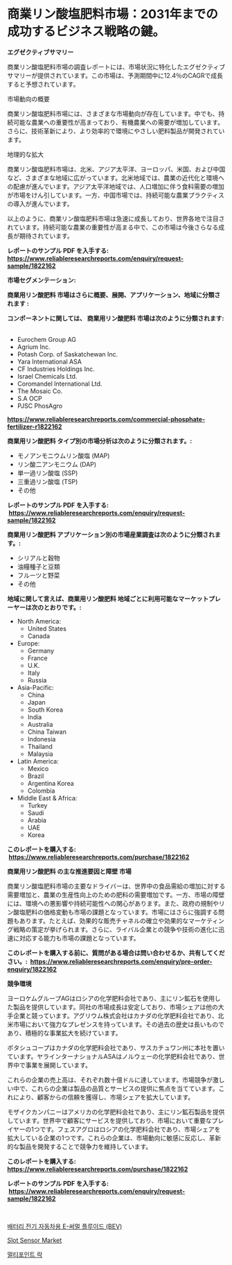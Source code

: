 <p><h1>商業リン酸塩肥料市場：2031年までの成功するビジネス戦略の鍵。</h1></p><p><strong>エグゼクティブサマリー</strong></p>
<p><p>商業リン酸塩肥料市場の調査レポートには、市場状況に特化したエグゼクティブサマリーが提供されています。この市場は、予測期間中に12.4％のCAGRで成長すると予想されています。</p><p>市場動向の概要</p><p>商業リン酸塩肥料市場には、さまざまな市場動向が存在しています。中でも、持続可能な農業への重要性が高まっており、有機農業への需要が増加しています。さらに、技術革新により、より効率的で環境にやさしい肥料製品が開発されています。</p><p>地理的な拡大</p><p>商業リン酸塩肥料市場は、北米、アジア太平洋、ヨーロッパ、米国、および中国など、さまざまな地域に広がっています。北米地域では、農業の近代化と環境への配慮が進んでいます。アジア太平洋地域では、人口増加に伴う食料需要の増加が市場をけん引しています。一方、中国市場では、持続可能な農業プラクティスの導入が進んでいます。</p><p>以上のように、商業リン酸塩肥料市場は急速に成長しており、世界各地で注目されています。持続可能な農業の重要性が高まる中で、この市場は今後さらなる成長が期待されています。</p></p>
<p><strong>レポートのサンプル PDF を入手する: <a href="https://www.reliableresearchreports.com/enquiry/request-sample/1822162">https://www.reliableresearchreports.com/enquiry/request-sample/1822162</a></strong></p>
<p><strong>市場セグメンテーション:</strong></p>
<p><strong> 商業用リン酸肥料 市場はさらに概要、展開、アプリケーション、地域に分類されます :</strong></p>
<p><strong>コンポーネントに関しては、 商業用リン酸肥料 市場は次のように分類されます: &nbsp;</strong></p>
<p><ul><li>Eurochem Group AG</li><li>Agrium Inc.</li><li>Potash Corp. of Saskatchewan Inc.</li><li>Yara International ASA</li><li>CF Industries Holdings Inc.</li><li>Israel Chemicals Ltd.</li><li>Coromandel International Ltd.</li><li>The Mosaic Co.</li><li>S.A OCP</li><li>PJSC PhosAgro</li></ul></p>
<p><strong><a href="https://www.reliableresearchreports.com/commercial-phosphate-fertilizer-r1822162">https://www.reliableresearchreports.com/commercial-phosphate-fertilizer-r1822162</a></strong></p>
<p><strong> 商業用リン酸肥料 タイプ別の市場分析は次のように分類されます。:</strong></p>
<p><ul><li>モノアンモニウムリン酸塩 (MAP)</li><li>リン酸二アンモニウム (DAP)</li><li>単一過リン酸塩 (SSP)</li><li>三重過リン酸塩 (TSP)</li><li>その他</li></ul></p>
<p><strong>レポートのサンプル PDF を入手する: &nbsp;<a href="https://www.reliableresearchreports.com/enquiry/request-sample/1822162">https://www.reliableresearchreports.com/enquiry/request-sample/1822162</a></strong></p>
<p><strong> 商業用リン酸肥料 アプリケーション別の市場産業調査は次のように分類されます。:</strong></p>
<p><ul><li>シリアルと穀物</li><li>油糧種子と豆類</li><li>フルーツと野菜</li><li>その他</li></ul></p>
<p><strong>地域に関して言えば、商業用リン酸肥料 地域ごとに利用可能なマーケットプレーヤーは次のとおりです。:</strong></p>
<p><ul>
    <li>
        North America:
        <ul>
            <li>United States</li>
            <li>Canada</li>
        </ul>
    </li>
    <li>
        Europe:
        <ul>
            <li>Germany</li>
            <li>France</li>
            <li>U.K.</li>
            <li>Italy</li>
            <li>Russia</li>
        </ul>
    </li>
    <li>
        Asia-Pacific:
        <ul>
            <li>China</li>
            <li>Japan</li>
            <li>South Korea</li>
            <li>India</li>
            <li>Australia</li>
            <li>China Taiwan</li>
            <li>Indonesia</li>
            <li>Thailand</li>
            <li>Malaysia</li>
        </ul>
    </li>
    <li>
        Latin America:
        <ul>
            <li>Mexico</li>
            <li>Brazil</li>
            <li>Argentina Korea</li>
            <li>Colombia</li>
        </ul>
    </li>
    <li>
        Middle East & Africa:
        <ul>
            <li>Turkey</li>
            <li>Saudi</li>
            <li>Arabia</li>
            <li>UAE</li>
            <li>Korea</li>
        </ul>
    </li>
    </ul></p>
<p><strong>このレポートを購入する: &nbsp;<a href="https://www.reliableresearchreports.com/purchase/1822162">https://www.reliableresearchreports.com/purchase/1822162</a></strong></p>
<p><strong>商業用リン酸肥料 の主な推進要因と障壁 市場</strong></p>
<p><p>商業リン酸塩肥料市場の主要なドライバーは、世界中の食品需給の増加に対する需要増加と、農業の生産性向上のための肥料の需要増加です。一方、市場の障壁には、環境への悪影響や持続可能性への関心があります。また、政府の規制やリン酸塩肥料の価格変動も市場の課題となっています。市場にはさらに強調する問題もあります。たとえば、効果的な販売チャネルの確立や効果的なマーケティング戦略の策定が挙げられます。さらに、ライバル企業との競争や技術の進化に迅速に対応する能力も市場の課題となっています。</p></p>
<p><strong>このレポートを購入する前に、質問がある場合は問い合わせるか、共有してください。:&nbsp; <a href="https://www.reliableresearchreports.com/enquiry/pre-order-enquiry/1822162">https://www.reliableresearchreports.com/enquiry/pre-order-enquiry/1822162</a></strong></p>
<p><strong>競争環境</strong></p>
<p><p>ヨーロケムグループAGはロシアの化学肥料会社であり、主にリン鉱石を使用した製品を提供しています。同社の市場成長は安定しており、市場シェアは他の大手企業と競っています。アグリウム株式会社はカナダの化学肥料会社であり、北米市場において強力なプレゼンスを持っています。その過去の歴史は長いものであり、積極的な事業拡大を続けています。</p><p>ポタシュコープはカナダの化学肥料会社であり、サスカチュワン州に本社を置いています。ヤラインターナショナルASAはノルウェーの化学肥料会社であり、世界中で事業を展開しています。</p><p>これらの企業の売上高は、それぞれ数十億ドルに達しています。市場競争が激しい中で、これらの企業は製品の品質とサービスの提供に焦点を当てています。これにより、顧客からの信頼を獲得し、市場シェアを拡大しています。</p><p>モザイクカンパニーはアメリカの化学肥料会社であり、主にリン鉱石製品を提供しています。世界中で顧客にサービスを提供しており、市場において重要なプレイヤーの1つです。フェスアグロはロシアの化学肥料会社であり、市場シェアを拡大している企業の1つです。これらの企業は、市場動向に敏感に反応し、革新的な製品を開発することで競争力を維持しています。</p></p>
<p><strong>このレポートを購入する: &nbsp; <a href="https://www.reliableresearchreports.com/purchase/1822162">https://www.reliableresearchreports.com/purchase/1822162</a></strong></p>
<p><strong>レポートのサンプル PDF を入手する: &nbsp;<a href="https://www.reliableresearchreports.com/enquiry/request-sample/1822162">https://www.reliableresearchreports.com/enquiry/request-sample/1822162</a></strong><strong></strong></p>
<p>&nbsp;</p>
<p><p><a href="https://github.com/darrellockm3ytan895656/Market-Research-Report-List-2/blob/main/685511492090.md">배터리 전기 자동차용 E-써멀 플루이드 (BEV)</a></p><p><a href="https://issuu.com/reportprime-2/docs/slot-sensor-market-size-2030.pptx">Slot Sensor Market</a></p><p><a href="https://github.com/Penelolack456456/Market-Research-Report-List-2/blob/main/988397392089.md">멀티포인트 락</a></p></p>